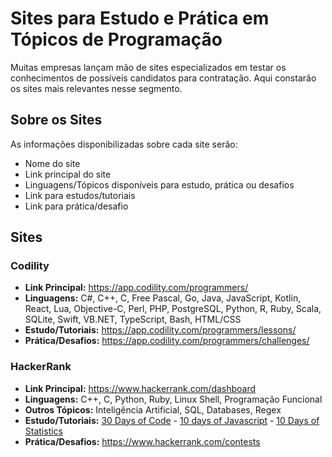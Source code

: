 # Sites para Estudo e Prática em Tópicos de Programação
Muitas empresas lançam mão de sites especializados em testar os conhecimentos de possíveis candidatos para contratação. Aqui constarão os sites mais relevantes nesse segmento.

## Sobre os Sites
As informações disponibilizadas sobre cada site serão:
- Nome do site
- Link principal do site
- Linguagens/Tópicos disponíveis para estudo, prática ou desafios
- Link para estudos/tutoriais
- Link para prática/desafio

## Sites

### Codility

- **Link Principal:** https://app.codility.com/programmers/
- **Linguagens:** C#, C++, C, Free Pascal, Go, Java, JavaScript, Kotlin, React, Lua, Objective-C, Perl, PHP, PostgreSQL, Python, R, Ruby, Scala, SQLite, Swift, VB.NET, TypeScript, Bash, HTML/CSS
- **Estudo/Tutoriais:** https://app.codility.com/programmers/lessons/
- **Prática/Desafios:** https://app.codility.com/programmers/challenges/

### HackerRank

- **Link Principal:** https://www.hackerrank.com/dashboard
- **Linguagens:** C++, C, Python, Ruby, Linux Shell, Programação Funcional
- **Outros Tópicos:** Inteligência Artificial, SQL, Databases, Regex
- **Estudo/Tutoriais:** [30 Days of Code](https://www.hackerrank.com/domains/tutorials/30-days-of-code) - [10 days of Javascript](https://www.hackerrank.com/domains/tutorials/10-days-of-javascript) - [10 Days of Statistics](https://www.hackerrank.com/domains/tutorials/10-days-of-statistics)
- **Prática/Desafios:** https://www.hackerrank.com/contests
